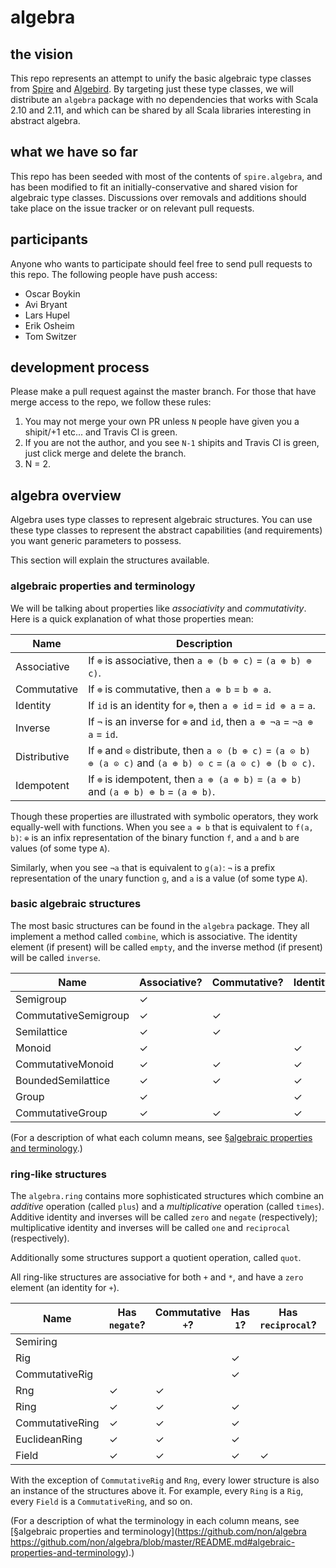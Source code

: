 # algebra

## the vision

This repo represents an attempt to unify the basic algebraic type
classes from [Spire](http://github.com/non/spire) and
[Algebird](http://github.com/twitter/algebird). By targeting just
these type classes, we will distribute an `algebra` package with no
dependencies that works with Scala 2.10 and 2.11, and which can be
shared by all Scala libraries interesting in abstract algebra.

## what we have so far

This repo has been seeded with most of the contents of
`spire.algebra`, and has been modified to fit an
initially-conservative and shared vision for algebraic type classes.
Discussions over removals and additions should take place on the issue
tracker or on relevant pull requests.

## participants

Anyone who wants to participate should feel free to send pull requests
to this repo. The following people have push access:

* Oscar Boykin
* Avi Bryant
* Lars Hupel
* Erik Osheim
* Tom Switzer

## development process

Please make a pull request against the master branch. For those that have merge access to the
repo, we follow these rules:

1. You may not merge your own PR unless `N` people have given you a shipit/+1 etc... and Travis CI is
   green.
2. If you are not the author, and you see `N-1` shipits and Travis CI is green, just click
merge and delete the branch.
3. N = 2.

## algebra overview

Algebra uses type classes to represent algebraic structures. You can
use these type classes to represent the abstract capabilities (and
requirements) you want generic parameters to possess.

This section will explain the structures available.

### algebraic properties and terminology

We will be talking about properties like *associativity* and
*commutativity*. Here is a quick explanation of what those properties
mean:

|Name         |Description                                                                     |
|-------------|--------------------------------------------------------------------------------|
|Associative  | If `⊕` is associative, then `a ⊕ (b ⊕ c)` = `(a ⊕ b) ⊕ c)`.                    |
|Commutative  | If `⊕` is commutative, then `a ⊕ b` = `b ⊕ a`.                                 |
|Identity     | If `id` is an identity for `⊕`, then `a ⊕ id` = `id ⊕ a` = `a`.                |
|Inverse      | If `¬` is an inverse for `⊕` and `id`, then `a ⊕ ¬a` = `¬a ⊕ a` = `id`.        |
|Distributive | If `⊕` and `⊙` distribute, then `a ⊙ (b ⊕ c)` = `(a ⊙ b) ⊕ (a ⊙ c)` and `(a ⊕ b) ⊙ c` = `(a ⊙ c) ⊕ (b ⊙ c)`. |
|Idempotent   | If `⊕` is idempotent, then `a ⊕ (a ⊕ b)` = `(a ⊕ b)` and `(a ⊕ b) ⊕ b` = `(a ⊕ b)`. |

Though these properties are illustrated with symbolic operators, they
work equally-well with functions. When you see `a ⊕ b` that is
equivalent to `f(a, b)`: `⊕` is an infix representation of the binary
function `f`, and `a` and `b` are values (of some type `A`).

Similarly, when you see `¬a` that is equivalent to `g(a)`: `¬` is a
prefix representation of the unary function `g`, and `a` is a value
(of some type `A`).

### basic algebraic structures

The most basic structures can be found in the `algebra` package. They
all implement a method called `combine`, which is associative. The
identity element (if present) will be called `empty`, and the inverse
method (if present) will be called `inverse`.

|Name                |Associative?|Commutative?|Identity?|Inverse?|Idempotent?|
|--------------------|------------|------------|---------|--------|-----------|
|Semigroup           |           ✓|            |         |        |           |
|CommutativeSemigroup|           ✓|           ✓|         |        |           |
|Semilattice         |           ✓|           ✓|         |        |          ✓|
|Monoid              |           ✓|            |        ✓|        |           |
|CommutativeMonoid   |           ✓|           ✓|        ✓|        |           |
|BoundedSemilattice  |           ✓|           ✓|        ✓|        |          ✓|
|Group               |           ✓|            |        ✓|       ✓|           |
|CommutativeGroup    |           ✓|           ✓|        ✓|       ✓|           |

(For a description of what each column means, see [§algebraic
properties and terminology](https://github.com/non/algebra/blob/master/README.md#algebraic-properties-and-terminology).)

### ring-like structures

The `algebra.ring` contains more sophisticated structures which
combine an *additive* operation (called `plus`) and a *multiplicative*
operation (called `times`). Additive identity and inverses will be
called `zero` and `negate` (respectively); multiplicative identity and
inverses will be called `one` and `reciprocal` (respectively).

Additionally some structures support a quotient operation, called
`quot`.

All ring-like structures are associative for both `+` and `*`, and
have a `zero` element (an identity for `+`).

|Name                |Has `negate`?|Commutative `+`?|Has `1`?|Has `reciprocal`?|Has `quot`?|Commutative `*`?|
|--------------------|-------------|----------------|--------|-----------------|-----------|----------------|
|Semiring            |             |                |        |                 |           |                |
|Rig                 |             |                |       ✓|                 |           |                |
|CommutativeRig      |             |                |       ✓|                 |           |               ✓|
|Rng                 |            ✓|               ✓|        |                 |           |                |
|Ring                |            ✓|               ✓|       ✓|                 |           |                |
|CommutativeRing     |            ✓|               ✓|       ✓|                 |           |               ✓|
|EuclideanRing       |            ✓|               ✓|       ✓|                 |          ✓|               ✓|
|Field               |            ✓|               ✓|       ✓|                ✓|          ✓|               ✓|

With the exception of `CommutativeRig` and `Rng`, every lower
structure is also an instance of the structures above it. For example,
every `Ring` is a `Rig`, every `Field` is a `CommutativeRing`, and so
on.

(For a description of what the terminology in each column means, see
[§algebraic properties and terminology](https://github.com/non/algebra
https://github.com/non/algebra/blob/master/README.md#algebraic-properties-and-terminology).)


